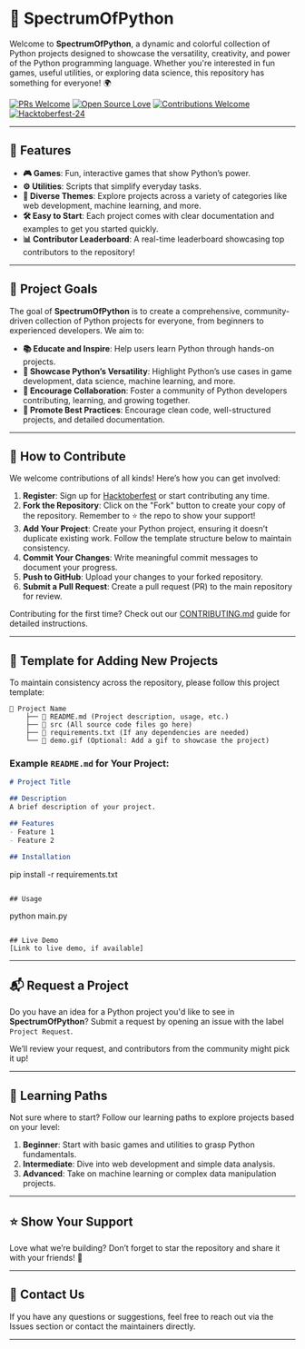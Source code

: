 
# 🌈 SpectrumOfPython

Welcome to **SpectrumOfPython**, a dynamic and colorful collection of Python projects designed to showcase the versatility, creativity, and power of the Python programming language. Whether you're interested in fun games, useful utilities, or exploring data science, this repository has something for everyone! 🌍

<div align="left">

[![PRs Welcome](https://img.shields.io/badge/PRs-welcome-brightgreen.svg?style=flat&logo=github)](https://github.com/d-coder111/SpectrumOfPython) 
[![Open Source Love](https://img.shields.io/badge/Open%20Source-%F0%9F%A4%8D-Green)](https://github.com/d-coder111/SpectrumOfPython) 
[![Contributions Welcome](https://img.shields.io/static/v1.svg?label=Contributions&message=Welcome&color=0059b3)](https://github.com/d-coder111/SpectrumOfPython)
[![Hacktoberfest-24](https://img.shields.io/static/v1.svg?label=Hacktoberfest-24&message=Accepted&color=red)](https://github.com/d-coder111/SpectrumOfPython)
</div>

---

## 🚀 Features

- **🎮 Games**: Fun, interactive games that show Python’s power.
- **⚙️ Utilities**: Scripts that simplify everyday tasks.
- **🌟 Diverse Themes**: Explore projects across a variety of categories like web development, machine learning, and more.
- **🛠️ Easy to Start**: Each project comes with clear documentation and examples to get you started quickly.
- **📊 Contributor Leaderboard**: A real-time leaderboard showcasing top contributors to the repository!
---

## 🎯 Project Goals

The goal of **SpectrumOfPython** is to create a comprehensive, community-driven collection of Python projects for everyone, from beginners to experienced developers. We aim to:

- **📚 Educate and Inspire**: Help users learn Python through hands-on projects.
- **🌈 Showcase Python’s Versatility**: Highlight Python’s use cases in game development, data science, machine learning, and more.
- **🤝 Encourage Collaboration**: Foster a community of Python developers contributing, learning, and growing together.
- **🔧 Promote Best Practices**: Encourage clean code, well-structured projects, and detailed documentation.

---

## 🌟 How to Contribute

We welcome contributions of all kinds! Here’s how you can get involved:

1. **Register**: Sign up for [Hacktoberfest](https://hacktoberfest.com/) or start contributing any time.
2. **Fork the Repository**: Click on the "Fork" button to create your copy of the repository. Remember to ⭐ the repo to show your support!
3. **Add Your Project**: Create your Python project, ensuring it doesn’t duplicate existing work. Follow the template structure below to maintain consistency.
4. **Commit Your Changes**: Write meaningful commit messages to document your progress.
5. **Push to GitHub**: Upload your changes to your forked repository.
6. **Submit a Pull Request**: Create a pull request (PR) to the main repository for review.

Contributing for the first time? Check out our [CONTRIBUTING.md](CONTRIBUTING.md) guide for detailed instructions.

---

## 📂 Template for Adding New Projects

To maintain consistency across the repository, please follow this project template:

```
📂 Project Name
    ├── 📄 README.md (Project description, usage, etc.)
    ├── 📁 src (All source code files go here)
    ├── 📄 requirements.txt (If any dependencies are needed)
    └── 📄 demo.gif (Optional: Add a gif to showcase the project)
```

### Example `README.md` for Your Project:
```markdown
# Project Title

## Description
A brief description of your project.

## Features
- Feature 1
- Feature 2

## Installation
```
pip install -r requirements.txt
```

## Usage
```
python main.py
```

## Live Demo
[Link to live demo, if available]
```
---

## 📬 Request a Project

Do you have an idea for a Python project you'd like to see in **SpectrumOfPython**? Submit a request by opening an issue with the label `Project Request`. 

We’ll review your request, and contributors from the community might pick it up! 

---

## 📖 Learning Paths

Not sure where to start? Follow our learning paths to explore projects based on your level:

1. **Beginner**: Start with basic games and utilities to grasp Python fundamentals.
2. **Intermediate**: Dive into web development and simple data analysis.
3. **Advanced**: Take on machine learning or complex data manipulation projects.

---

## ⭐ Show Your Support

Love what we’re building? Don’t forget to star the repository and share it with your friends! 🚀

---

## 📧 Contact Us

If you have any questions or suggestions, feel free to reach out via the Issues section or contact the maintainers directly.

---
